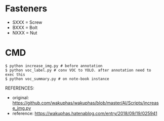 # Fasteners

- SXXX = Screw
- BXXX = Bolt
- NXXX = Nut

# CMD

```
$ python increase_img.py # before annotation
$ python voc_label.py # conv VOC to YOLO. after annotation need to exec this
$ python voc_summary.py # on note-book instance
```

REFERENCES:

- original: https://github.com/wakuphas/wakuphas/blob/master/AI/Scripts/increase_img.py
- reference: https://wakuphas.hatenablog.com/entry/2018/09/19/025941
